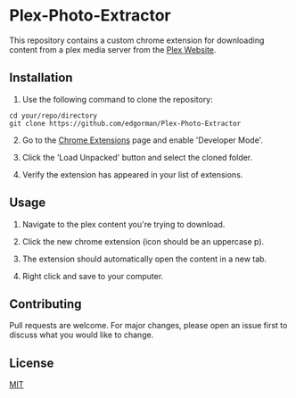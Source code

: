 # Plex-Photo-Extractor

This repository contains a custom chrome extension for downloading content from a plex media server from the [Plex Website](https://app.plex.tv/desktop).

## Installation
1. Use the following command to clone the repository:
```
cd your/repo/directory
git clone https://github.com/edgorman/Plex-Photo-Extractor
```

2. Go to the [Chrome Extensions](chrome://extensions/) page and enable 'Developer Mode'.

3. Click the 'Load Unpacked' button and select the cloned folder.

4. Verify the extension has appeared in your list of extensions.

## Usage
1. Navigate to the plex content you're trying to download.

2. Click the new chrome extension (icon should be an uppercase p).

3. The extension should automatically open the content in a new tab.

4. Right click and save to your computer.

## Contributing
Pull requests are welcome. For major changes, please open an issue first to discuss what you would like to change.

## License
[MIT](https://choosealicense.com/licenses/mit/)
